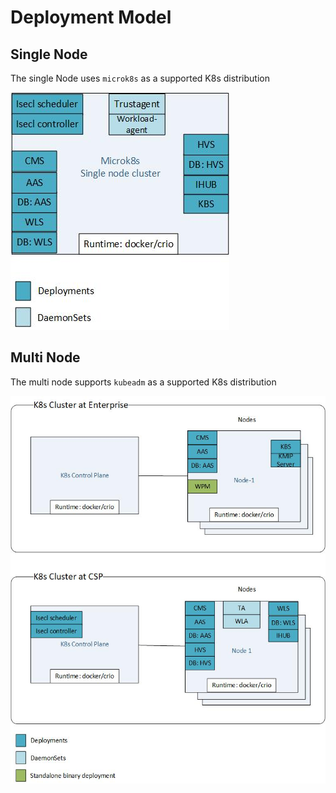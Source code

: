 # Deployment Model 

## Single Node

The single Node uses `microk8s` as a supported K8s distribution

![k8s-single-node](./images/k8s-single-deploy-fsws.png)

## Multi Node

The multi node supports `kubeadm` as a supported K8s distribution

![K8s Deployment-fsws](./images/k8s-multi-deploy-fsws.png)
